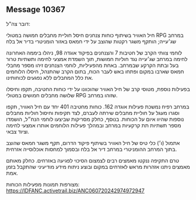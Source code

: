 ## Message 10367

דובר צה"ל:

חיל האוויר בשיתוף כוחות צנחנים חיסל חוליית מחבלים חמושה במטולי RPG במרחב שג׳עייה; הותקף משגר רקטות שהוצב על ידי חמאס באזור הומניטרי בדיר אל בלח

לוחמי צוותי הקרב של חטיבות 7 והצנחנים בפיקוד אוגדה 98, ניהלו ביממה האחרונה לחימה במרחב שג׳עייה נגד חוליות חמושות, תוך השמדת אמצעי לחימה ותשתיות טרור בעל ובתת הקרקע שבמרחב.
באחת מהפעיליות, לוחמי הצנחנים זיהו מספר מחבלי חמאס שארבו במקום ופתחו באש לעבר הכוח, בתום הקרב שהתנהל, חיסלו הלוחמים את כלל המחבלים ללא נפגעים לכוחותינו.

בפעילות נוספת, מטוסי קרב של חיל האוויר שהוכוונו על ידי כוחות החטיבה, תקפו וחיסלו שלושה מחבלים חמושים במטולי RPG שזוהו במרחב.

במרחב רפיח נמשכת פעילות אוגדה 162. כוחות מחטיבה 401 יחד עם חיל האוויר, תקפו וסגרו מעגל על חוליית מחבלים שירתה לעברם, לצד תקיפות וחיסול חוליות מחבלים נוספות שהיוו איום על הכוחות. 
בנוסף, כחלק מסריקות שביצעו לוחמי הנח״ל, הושמדו מספר תשתיות תת קרקעיות במרחב ובמהלך פעילות הלוחמים אותרו אמצעי לחימה וציוד צבאי.

אתמול (ו׳) כלי טיס של חיל האוויר בשיתוף פיקוד הדרום, תקף משגר חמאס שהוצב בתוך המרחב ההומניטרי במרחב דיר אל בלח ובסמוך למחסות אוכלוסייה אזרחית.
 
טרם התקיפה ננקטו מאמצים רבים לצמצום הסיכוי לפגיעה באזרחים. כחלק מאותם מאמצים ניתנו אזהרות מראש לאזרחים במקום ובוצע ניתוח מידע מודיעיני שהתקבל בזמן אמת.

מצורפות תמונות מפעילות הכוחות: https://IDFANC.activetrail.biz/ANC060720242974972947

